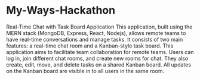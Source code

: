 # My-Ways-Hackathon
Real-Time Chat with Task Board Application
This application, built using the MERN stack (MongoDB, Express, React, Nodejs), allows remote teams to have real-time conversations and manage tasks. It consists of two main features: a real-time chat room and a Kanban-style task board.
This application aims to facilitate team collaboration for remote teams. Users can log in, join different chat rooms, and create new rooms for chat. They also create, edit, move, and delete tasks on a shared Kanban board. All updates on the Kanban board are visible in to all users in the same room.
